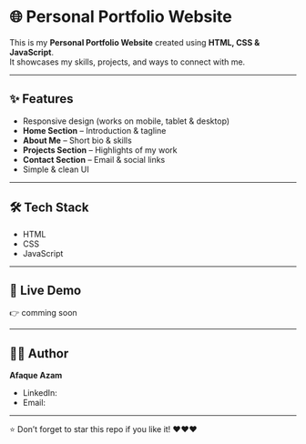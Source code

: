 # 🌐 Personal Portfolio Website

This is my **Personal Portfolio Website** created using **HTML, CSS & JavaScript**.  
It showcases my skills, projects, and ways to connect with me.  

---

## ✨ Features
- Responsive design (works on mobile, tablet & desktop)
- **Home Section** – Introduction & tagline
- **About Me** – Short bio & skills
- **Projects Section** – Highlights of my work
- **Contact Section** – Email & social links
- Simple & clean UI

---

## 🛠️ Tech Stack
- HTML 
- CSS
- JavaScript  

---

## 🚀 Live Demo
👉 comming soon

---

## 👨‍💻 Author
**Afaque Azam**   
- LinkedIn:
- Email:

--- 

⭐ Don’t forget to star this repo if you like it! 
                  ❤️❤️❤️
